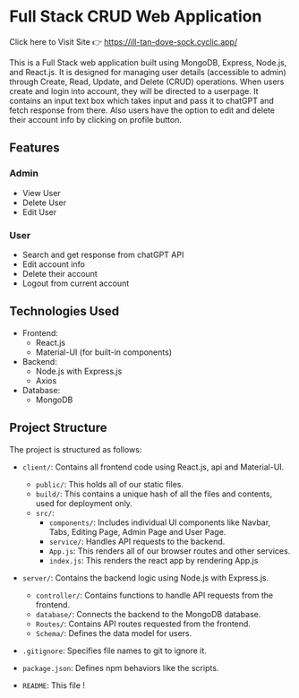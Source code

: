 # Full Stack CRUD Web Application
Click here to Visit Site 👉 https://ill-tan-dove-sock.cyclic.app/

This is a Full Stack web application built using MongoDB, Express, Node.js, and React.js. It is designed for managing user details (accessible to admin) through Create, Read, Update, and Delete (CRUD) operations. When users create and login into account, they will be directed to a userpage. It contains an input text box which takes input and pass it to chatGPT and fetch response from there. Also users have the option to edit and delete their account info by clicking on profile button.

## Features
 ### Admin
- View User 
- Delete User 
- Edit User
 ### User
- Search and get response from chatGPT API
- Edit account info
- Delete their account
- Logout from current account

## Technologies Used
- Frontend:
  - React.js
  - Material-UI (for built-in components)
- Backend:
  - Node.js with Express.js
  - Axios
- Database:
  - MongoDB

## Project Structure

The project is structured as follows:

- `client/`: Contains all frontend code using React.js, api and Material-UI.
  - `public/`: This holds all of our static files.
  - `build/`: This contains a unique hash of all the files and contents, used for deployment only.
  - `src/`: 
    - `components/`: Includes individual UI components like Navbar, Tabs, Editing Page, Admin Page and User Page.
    - `service/`: Handles API requests to the backend.
    - `App.js`: This renders all of our browser routes and other services.
    - `index.js`: This renders the react app by rendering App.js
  
- `server/`: Contains the backend logic using Node.js with Express.js.
  - `controller/`: Contains functions to handle API requests from the frontend.
  - `database/`: Connects the backend to the MongoDB database.
  - `Routes/`: Contains API routes requested from the frontend.
  - `Schema/`: Defines the data model for users.
    
- `.gitignore`: Specifies file names to git to ignore it.
- `package.json`: Defines npm behaviors like the scripts.
- `README`: This file !



